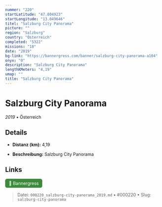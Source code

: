 ```yaml
---
nummer: "220"
startLatitude: "47.804923"
startLongitude: "13.049646"
titel: "Salzburg City Panorama"
picture: ""
region: "Salzburg"
country: "Österreich"
completed: "5322"
missions: "18"
date: "2019"
bg-link: "https://bannergress.com/banner/salzburg-city-panorama-a104"
onyx: "0"
description: "Salzburg City Panorama"
lengthKMeters: "4,19"
umap: ""
title: "Salzburg City Panorama"
---
```

# Salzburg City Panorama

*2019* • Österreich



## Details
- **Distanz (km):** 4,19



- **Beschreibung:** Salzburg City Panorama


## Links
<div style="margin-top: 0.5em;">
<a href="https://bannergress.com/banner/salzburg-city-panorama-a104" target="_blank" style="display:inline-block;margin-right:8px;padding:6px 12px;background-color:#3c8b3c;color:white;text-decoration:none;border-radius:6px;">🔗 Bannergress</a>

</div>


> Datei: `000220_salzburg-city-panorama_2019.md` • #000220 • Slug: `salzburg-city-panorama`
